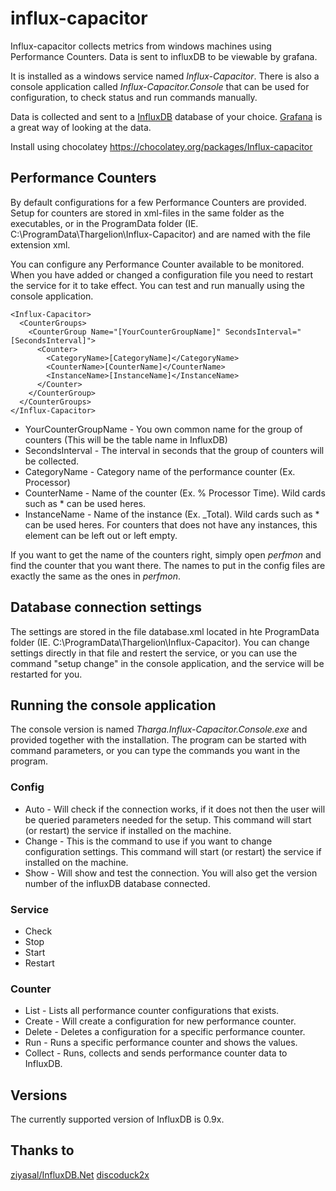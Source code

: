 # influx-capacitor
Influx-capacitor collects metrics from windows machines using Performance Counters. Data is sent to influxDB to be viewable by grafana.

It is installed as a windows service named *Influx-Capacitor*. There is also a console application called *Influx-Capacitor.Console* that can be used for configuration, to check status and run commands manually.

Data is collected and sent to a [InfluxDB](https://github.com/influxdb/influxdb) database of your choice. [Grafana](https://github.com/grafana/grafana) is a great way of looking at the data.

Install using chocolatey
https://chocolatey.org/packages/Influx-capacitor

## Performance Counters

By default configurations for a few Performance Counters are provided. Setup for counters are stored in xml-files in the same folder as the executables, or in the ProgramData folder (IE. C:\ProgramData\Thargelion\Influx-Capacitor) and are named with the file extension xml.

You can configure any Performance Counter available to be monitored. When you have added or changed a configuration file you need to restart the service for it to take effect. You can test and run manually using the console application.

```
<Influx-Capacitor>
  <CounterGroups>
    <CounterGroup Name="[YourCounterGroupName]" SecondsInterval="[SecondsInterval]">
      <Counter>
        <CategoryName>[CategoryName]</CategoryName>
        <CounterName>[CounterName]</CounterName>
        <InstanceName>[InstanceName]</InstanceName>
      </Counter>
    </CounterGroup>
  </CounterGroups>
</Influx-Capacitor>
```

- YourCounterGroupName - You own common name for the group of counters (This will be the table name in InfluxDB)
- SecondsInterval - The interval in seconds that the group of counters will be collected.
- CategoryName - Category name of the performance counter (Ex. Processor)
- CounterName - Name of the counter (Ex. % Processor Time). Wild cards such as * can be used heres.
- InstanceName - Name of the instance (Ex. _Total). Wild cards such as * can be used heres. For counters that does not have any instances, this element can be left out or left empty.

If you want to get the name of the counters right, simply open *perfmon* and find the counter that you want there. The names to put in the config files are exactly the same as the ones in *perfmon*.

## Database connection settings
The settings are stored in the file database.xml located in hte ProgramData folder (IE. C:\ProgramData\Thargelion\Influx-Capacitor). You can change settings directly in that file and restert the service, or you can use the command "setup change" in the console application, and the service will be restarted for you.

## Running the console application
The console version is named *Tharga.Influx-Capacitor.Console.exe* and provided together with the installation. The program can be started with command parameters, or you can type the commands you want in the program.

### Config
- Auto - Will check if the connection works, if it does not then the user will be queried parameters needed for the setup. This command will start (or restart) the service if installed on the machine.
- Change - This is the command to use if you want to change configuration settings. This command will start (or restart) the service if installed on the machine.
- Show - Will show and test the connection. You will also get the version number of the influxDB database connected.

### Service
- Check
- Stop
- Start
- Restart

### Counter
- List - Lists all performance counter configurations that exists.
- Create - Will create a configuration for new performance counter.
- Delete - Deletes a configuration for a specific performance counter.
- Run - Runs a specific performance counter and shows the values.
- Collect - Runs, collects and sends performance counter data to InfluxDB.

## Versions
The currently supported version of InfluxDB is 0.9x.

## Thanks to
[ziyasal/InfluxDB.Net](https://github.com/ziyasal/InfluxDB.Net/network)
[discoduck2x](https://github.com/discoduck2x)
